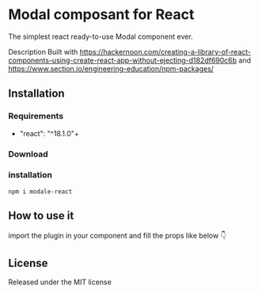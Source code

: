 # Modal composant for React

The simplest react ready-to-use Modal component ever.

Description
Built with https://hackernoon.com/creating-a-library-of-react-components-using-create-react-app-without-ejecting-d182df690c6b and https://www.section.io/engineering-education/npm-packages/

## Installation

### Requirements

<ul>
    <li>"react": "^18.1.0"+</li>
</ul>

### Download

### installation

```
npm i modale-react
```

## How to use it

import the plugin in your component and fill the props like below :point_down:

## License

Released under the MIT license
